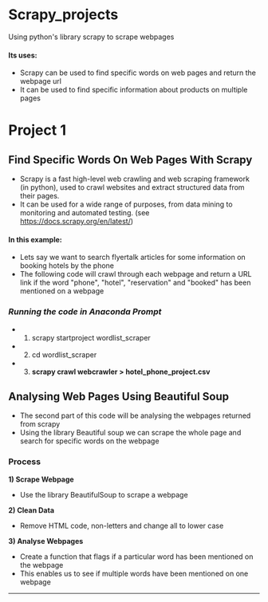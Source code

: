 # Scrapy_projects
Using python's library scrapy to scrape webpages
#### __Its uses:__
- Scrapy can be used to find specific words on web pages and return the webpage url
- It can be used to find specific information about products on multiple pages

# Project 1
## __Find Specific Words On Web Pages With Scrapy__

- Scrapy is a fast high-level web crawling and web scraping framework (in python), used to crawl websites and extract structured data from their pages.  
- It can be used for a wide range of purposes, from data mining to monitoring and automated testing. (see https://docs.scrapy.org/en/latest/)

#### __In this example:__
- Lets say we want to search flyertalk articles for some information on booking hotels by the phone 
- The following code will crawl through each webpage and return a URL link if the word "phone", "hotel", "reservation" and "booked" has been mentioned on a webpage

### _Running the code in Anaconda Prompt_
- 1) scrapy startproject wordlist_scraper
- 2) cd wordlist_scraper
- 3) __scrapy crawl webcrawler > hotel_phone_project.csv__

## __Analysing Web Pages Using Beautiful Soup__

- The second part of this code will be analysing the webpages returned from scrapy
- Using the library Beautiful soup we can scrape the whole page and search for specific words on the webpage

### __Process__
__1) Scrape Webpage__
- Use the library BeautifulSoup to scrape a webpage

__2) Clean Data__
- Remove HTML code, non-letters and change all to lower case

__3) Analyse Webpages__
- Create a function that flags if a particular word has been mentioned on the webpage 
- This enables us to see if multiple words have been mentioned on one webpage
___
